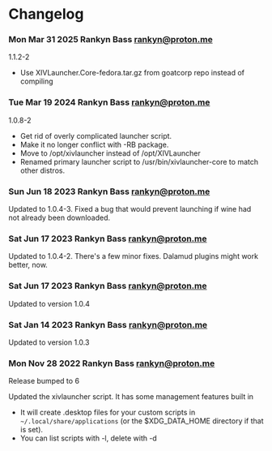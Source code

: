 # Changelog
### Mon Mar 31 2025 Rankyn Bass <rankyn@proton.me>
1.1.2-2
- Use XIVLauncher.Core-fedora.tar.gz from goatcorp repo instead of compiling

### Tue Mar 19 2024 Rankyn Bass <rankyn@proton.me>
1.0.8-2
- Get rid of overly complicated launcher script.
- Make it no longer conflict with -RB package.
- Move to /opt/xivlauncher instead of /opt/XIVLauncher
- Renamed primary launcher script to /usr/bin/xivlauncher-core to match other distros.

### Sun Jun 18 2023 Rankyn Bass <rankyn@proton.me>
Updated to 1.0.4-3. Fixed a bug that would prevent launching if wine had not already been downloaded.

### Sat Jun 17 2023 Rankyn Bass <rankyn@proton.me>
Updated to 1.0.4-2. There's a few minor fixes. Dalamud plugins might work better, now.

### Sat Jun 17 2023 Rankyn Bass <rankyn@proton.me>
Updated to version 1.0.4

### Sat Jan 14 2023 Rankyn Bass <rankyn@proton.me>
Updated to version 1.0.3

### Mon Nov 28 2022 Rankyn Bass <rankyn@proton.me>
Release bumped to 6

Updated the xivlauncher script. It has some management features built in
- It will create .desktop files for your custom scripts in `~/.local/share/applications` (or the $XDG_DATA_HOME directory if that is set).
- You can list scripts with -l, delete with -d <script>, and refresh (to default) with -r <script>.
- There is some basic sanity parsing, but not too much. You can break this if you try. I'm not responsible if you do.

Updated the submodule to the xlcore removed commit. This cuts the source size in half, which means I went back to using tar.gz instead of tar.xz. This doesn't change functionality at all.

### Wed Nov 02 2022 Rankyn Bass <rankyn@proton.me>
Release bumped to 5

Redid the xivlauncher script
- Running `/usr/bin/xivlauncher` with no arguements just launches XIVLauncher.
- Running `/usr/bin/xivlauncher custom` will check for `$HOME/.local/bin/xivlauncher-custom.sh`, and launch it if it's found and has valid bash syntax.
    - If the script is found, but is broken, it'll back it up and create a new one.
    - If it doesn't find the custom script, it will created it.
    - If the path `$HOME/.local/bin` doesn't exist, it will be created first. This fixes an error that was reported. This path is *not* part of the XDG basedir specs, but it *is* part of the systemd file heirarchy, and Fedora, openSUSE, Enterprise Linux, and most distros with systemd use it. 

### Sun Oct 30 2022 Rankyn Bass <rankyn@proton.me>
Release bumped to 4

Fixed an error in the xivlauncher.sh script
- The xivlauncher-custom.sh script being created was malformed, resulting in a crash.
- The xivlauncher script now checks it for syntax errors, and backs it up and creates a new one if there are problems. This should fix it for people who got a poorly formed script file.

### Sat Oct 29 2022 Rankyn Bass <rankyn@proton.me>
Release bumped to 3

Minor update to launcher scripts
- The `/usr/bin/xivlauncher` script now checks `~/.local/bin/xivlauncher-custom.sh` for an openssl config line
- If it doesn't find one, it adds it to the top of the file (just under `#!/bin/bash`)
- If it's creating the file for the first time, the line is included.
- The `/usr/bin/xivlauncher` script no longer has the openssl config line. Users can just directly execute the xivlauncher-custom script with no problems now. Calling the main xivlauncher script will still work as well.

### Thu Oct 27 2022 Rankyn Bass <rankyn@proton.me>
Minor packaging update to 1.0.2-2

The last number has been dropped from the versioning. As a result, I had to add an Epoch entry to the .spec file.

The `/usr/bin/xivlauncher` script has been modified. It now calls a custom script from `~/.local/bin/xivlauncher-custom.sh`, and creates it first if it doesn't already exist. This will allow the user to maintain their own edits to the launch script that won't be overwritten with each update. the README.md and install script output have been updated accordingly.

Steam users should now be able to just safely reference the `xivlauncher` script or the .desktop file.

The `cleanupprofile.sh` script now just deletes folders instead of backing them up. There wasn't really a point to that.

### Sun Oct 23 2022 Rankyn Bass <rankyn@proton.me>
New version! 1.0.2.0-1

Now uses a new repo. _version file, scripts, and spec file adjusted to work with it.
- pull tarballs from XIVLauncher.Core repo and FFXIVQuickLauncher repo
- using build hash from XIVLauncher.Core repo for BuildHash

You can now generate a tspack for debugging. It's in the Settings > About tab.

You can now press enter while in the user or password fields and log in.

Update without starting should now actually not start the game.

### Sun Oct 2 2022 Rankyn Bass <rankyn@proton.me>
Bump version-release to 1.0.1.0-6

Modified getsources.sh and version file to allow alternate forks of FFXIVQuickLauncher

Added local.sh to make it easier to test new builds without doing commits or git pushes.

Modified xivlauncher.sh to indicate how to add env variables.

Modified spec file so titlebar will show "1.0.1.0 (rpm-hashnum)"

Modified .desktop file to include (native) in the title, so it's different from flatpak install.

### Sat Sep 10 2022 Rankyn Bass <rankyn@proton.me>
Bump version-release to 1.0.1.0-5

Added cleanupprofile.sh
- Moves compatibilitytool, dalamud, dalamudAssets, devPlugins folders to _old_compat
- Must be run by user. Can't run as part of install, since that is run as root, not as user.

Modified spec file
- Added %post and %postun macros.
- Added reference to cleanupprofile.sh

Modified getsources.sh to include cleanupprofile.sh

Modified README.md to include cleanupprofile.sh

### Sun Sep 04 2022 Rankyn Bass <rankyn@proton.me>
Bump version-release to 1.0.1.0-4, because 3a is not > 3

Added _version file. This contains UpstreamTag, Version, and Release.

Modify getsources.sh
- Build XIVLauncher4rpm tarball from local git clone.
- Put in if statements for local builds.
- Now gets UpstreamTag, DownstreamTag from _version file.

Modify spec file
- Now gets UpstreamTag, xlversion, and xlrelease from _version file.
- Moved source2 up above definitions, because I need it declared before using it in %define tags.

### Sun Sep 04 2022 Rankyn Bass <rankyn@proton.me>
Bump version-release to 1.0.1.0-3a

Modify Makefile, getsources.sh
- Remove wget, replace with curl

Modify spec file
- Add -p:BuildHash=UpstreamTag to prevent git describe.
- Drop unneeded git build dependency
- Drop git init section
- Add xivlogo.png to install directory (from misc/header.png)

### Fri Sep 02 2022 Rankyn Bass <rankyn@proton.me>
Bump version-release to 1.0.1.0-3

Modify Makefile, add getsources script
- No longer requires git. Now just needs wget.
- Makefile now calls getsources.sh, which uses wget to download sources
- getsources.sh MUST have matching UpstreamTag and DownstreamTag in spec file.
- No longer call rpmbuild -bp, which should fix problems with building srpm.

Modify spec file
- Now works with downloaded sources instead of downloading with git during prep stage.
- Reorganized importand definitions (%define) to the top of the script
- Worked out a method to deal with ugly long hash name in upstream tarball
- %setup macro was unpacking source0 tarball multiple times. This has been fixed.
- More inline documentation of macros and shell commands.
- Fixed warnings about macros expanding in comments.

Modify README.md
- Updated build instructions.
- Included install instructions for openSUSE.

### Mon Aug 29 2022 Rankyn Bass <rankyn@proton.me>
First changelog entry for setting up for COPR.